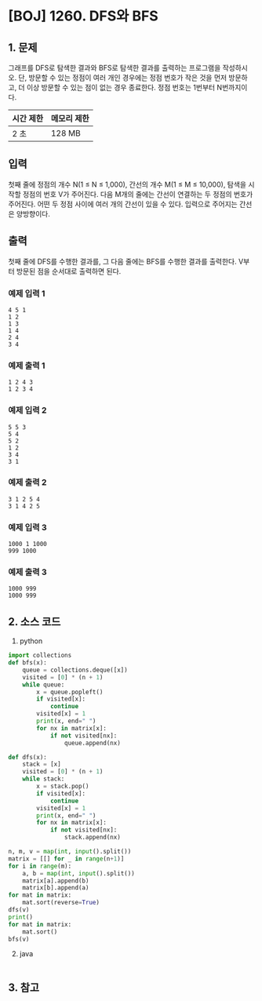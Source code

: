 # [BOJ] 1260. DFS와 BFS

## 1. 문제

그래프를 DFS로 탐색한 결과와 BFS로 탐색한 결과를 출력하는 프로그램을 작성하시오. 단, 방문할 수 있는 정점이 여러 개인 경우에는 정점 번호가 작은 것을 먼저 방문하고, 더 이상 방문할 수 있는 점이 없는 경우 종료한다. 정점 번호는 1번부터 N번까지이다.


| 시간 제한 | 메모리 제한 |
|:------|:-------| 
| 2 초   | 128 MB |


## 입력

첫째 줄에 정점의 개수 N(1 ≤ N ≤ 1,000), 간선의 개수 M(1 ≤ M ≤ 10,000), 탐색을 시작할 정점의 번호 V가 주어진다. 다음 M개의 줄에는 간선이 연결하는 두 정점의 번호가 주어진다. 어떤 두 정점 사이에 여러 개의 간선이 있을 수 있다. 입력으로 주어지는 간선은 양방향이다.


## 출력

첫째 줄에 DFS를 수행한 결과를, 그 다음 줄에는 BFS를 수행한 결과를 출력한다. V부터 방문된 점을 순서대로 출력하면 된다.


### 예제 입력 1

```
4 5 1
1 2
1 3
1 4
2 4
3 4
```

### 예제 출력 1

```
1 2 4 3
1 2 3 4
```


### 예제 입력 2

```
5 5 3
5 4
5 2
1 2
3 4
3 1
```

### 예제 출력 2

```
3 1 2 5 4
3 1 4 2 5
```


### 예제 입력 3

```
1000 1 1000
999 1000
```

### 예제 출력 3

```
1000 999
1000 999
```

## 2. 소스 코드

1. python

```python
import collections
def bfs(x):
    queue = collections.deque([x])
    visited = [0] * (n + 1)
    while queue:
        x = queue.popleft()
        if visited[x]:
            continue
        visited[x] = 1
        print(x, end=" ")
        for nx in matrix[x]:
            if not visited[nx]:
                queue.append(nx)

def dfs(x):
    stack = [x]
    visited = [0] * (n + 1)
    while stack:
        x = stack.pop()
        if visited[x]:
            continue
        visited[x] = 1
        print(x, end=" ")
        for nx in matrix[x]:
            if not visited[nx]:
                stack.append(nx)

n, m, v = map(int, input().split())
matrix = [[] for _ in range(n+1)]
for i in range(m):
    a, b = map(int, input().split())
    matrix[a].append(b)
    matrix[b].append(a)
for mat in matrix:
    mat.sort(reverse=True)
dfs(v)
print()
for mat in matrix:
    mat.sort()
bfs(v)

```

2. java

```java

```


## 3. 참고

```

```



